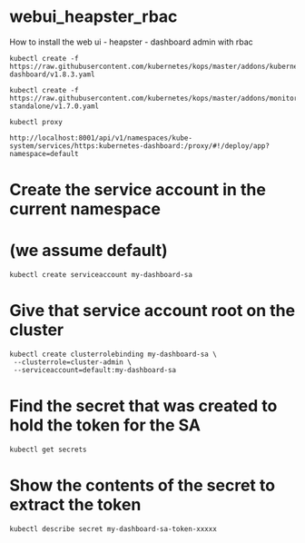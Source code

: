 # webui_heapster_rbac
How to install the web ui - heapster - dashboard admin with rbac
```
kubectl create -f https://raw.githubusercontent.com/kubernetes/kops/master/addons/kubernetes-dashboard/v1.8.3.yaml

kubectl create -f https://raw.githubusercontent.com/kubernetes/kops/master/addons/monitoring-standalone/v1.7.0.yaml

kubectl proxy

http://localhost:8001/api/v1/namespaces/kube-system/services/https:kubernetes-dashboard:/proxy/#!/deploy/app?namespace=default
```

# Create the service account in the current namespace
# (we assume default)
```
kubectl create serviceaccount my-dashboard-sa
```
# Give that service account root on the cluster
```
kubectl create clusterrolebinding my-dashboard-sa \
 --clusterrole=cluster-admin \
 --serviceaccount=default:my-dashboard-sa
```
# Find the secret that was created to hold the token for the SA
```
kubectl get secrets
```
# Show the contents of the secret to extract the token
```
kubectl describe secret my-dashboard-sa-token-xxxxx
```
